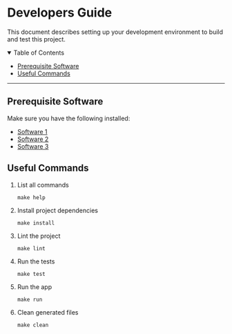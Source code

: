 # Developers Guide

This document describes setting up your development environment to build and test this project.

<details open="open">
<summary>Table of Contents</summary>

- [Prerequisite Software](#prerequisite-software)
- [Useful Commands](#useful-commands)

</details>

---

## Prerequisite Software

Make sure you have the following installed:

* [Software 1](https://www.python.org/downloads/)
* [Software 2](https://www.virtualbox.org/wiki/Downloads)
* [Software 3](https://www.vagrantup.com/docs/installation)

## Useful Commands

1. List all commands

   ```shell
   make help
   ```

2. Install project dependencies

   ```shell
   make install
   ```

3. Lint the project

   ```shell
   make lint
   ```

4. Run the tests

   ```shell
   make test
   ```

5. Run the app

   ```shell
   make run
   ```

6. Clean generated files

   ```shell
   make clean
   ```
